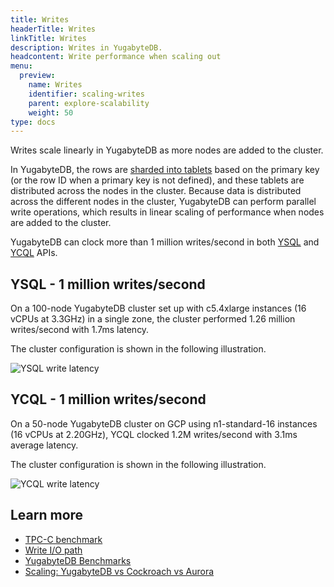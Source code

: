 ```yaml
---
title: Writes
headerTitle: Writes
linkTitle: Writes
description: Writes in YugabyteDB.
headcontent: Write performance when scaling out
menu:
  preview:
    name: Writes
    identifier: scaling-writes
    parent: explore-scalability
    weight: 50
type: docs
---
```


Writes scale linearly in YugabyteDB as more nodes are added to the cluster.

In YugabyteDB, the rows are [sharded into tablets](../../../architecture/docdb-sharding/sharding/) based on the primary key (or the row ID when a primary key is not defined), and these tablets are distributed across the nodes in the cluster. Because data is distributed across the different nodes in the cluster, YugabyteDB can perform parallel write operations, which results in linear scaling of performance when nodes are added to the cluster.

YugabyteDB can clock more than 1 million writes/second in both [YSQL](../../../api/ysql/) and [YCQL](../../../api/ycql/) APIs.

## YSQL - 1 million writes/second

On a 100-node YugabyteDB cluster set up with c5.4xlarge instances (16 vCPUs at 3.3GHz) in a single zone, the cluster performed 1.26 million writes/second with 1.7ms latency.

The cluster configuration is shown in the following illustration.

![YSQL write latency](https://www.yugabyte.com/wp-content/uploads/2019/09/yugabyte-db-vs-aws-aurora-cockroachdb-benchmarks-5.png)

## YCQL - 1 million writes/second

On a 50-node YugabyteDB cluster on GCP using n1-standard-16 instances (16 vCPUs at 2.20GHz), YCQL clocked 1.2M writes/second with 3.1ms average latency.

The cluster configuration is shown in the following illustration.

![YCQL write latency](/images/explore/scalability/ycql_1million_writes.png)

## Learn more

- [TPC-C benchmark](../../../benchmark/tpcc-ysql)
- [Write I/O path](../../../architecture/core-functions/write-path/)
- [YugabyteDB Benchmarks](../../../benchmark)
- [Scaling: YugabyteDB vs Cockroach vs Aurora](https://www.yugabyte.com/blog/yugabytedb-vs-cockroachdb-vs-aurora/)

